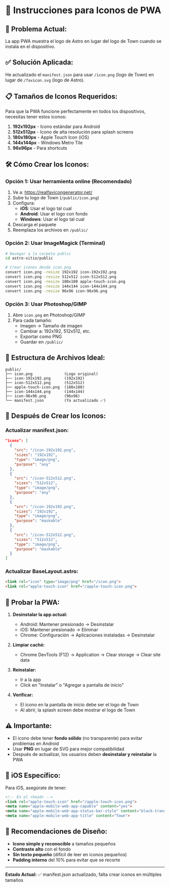 # 📱 Instrucciones para Iconos de PWA

## 🎯 **Problema Actual:**
La app PWA muestra el logo de Astro en lugar del logo de Town cuando se instala en el dispositivo.

## ✅ **Solución Aplicada:**

He actualizado el `manifest.json` para usar `/icon.png` (logo de Town) en lugar de `/favicon.svg` (logo de Astro).

## 📋 **Tamaños de Iconos Requeridos:**

Para que la PWA funcione perfectamente en todos los dispositivos, necesitas tener estos iconos:

1. **192x192px** - Icono estándar para Android
2. **512x512px** - Icono de alta resolución para splash screens
3. **180x180px** - Apple Touch Icon (iOS)
4. **144x144px** - Windows Metro Tile
5. **96x96px** - Para shortcuts

## 🛠️ **Cómo Crear los Iconos:**

### **Opción 1: Usar herramienta online (Recomendado)**

1. Ve a: https://realfavicongenerator.net/
2. Sube tu logo de Town (`/public/icon.png`)
3. Configura:
   - **iOS**: Usar el logo tal cual
   - **Android**: Usar el logo con fondo
   - **Windows**: Usar el logo tal cual
4. Descarga el paquete
5. Reemplaza los archivos en `/public/`

### **Opción 2: Usar ImageMagick (Terminal)**

```bash
# Navegar a la carpeta public
cd astro-sitio/public

# Crear iconos desde icon.png
convert icon.png -resize 192x192 icon-192x192.png
convert icon.png -resize 512x512 icon-512x512.png
convert icon.png -resize 180x180 apple-touch-icon.png
convert icon.png -resize 144x144 icon-144x144.png
convert icon.png -resize 96x96 icon-96x96.png
```

### **Opción 3: Usar Photoshop/GIMP**

1. Abre `icon.png` en Photoshop/GIMP
2. Para cada tamaño:
   - Imagen → Tamaño de imagen
   - Cambiar a: 192x192, 512x512, etc.
   - Exportar como PNG
   - Guardar en `/public/`

## 📁 **Estructura de Archivos Ideal:**

```
public/
├── icon.png              (Logo original)
├── icon-192x192.png      (192x192)
├── icon-512x512.png      (512x512)
├── apple-touch-icon.png  (180x180)
├── icon-144x144.png      (144x144)
├── icon-96x96.png        (96x96)
└── manifest.json         (Ya actualizado ✅)
```

## 🔄 **Después de Crear los Iconos:**

### **Actualizar manifest.json:**

```json
"icons": [
  {
    "src": "/icon-192x192.png",
    "sizes": "192x192",
    "type": "image/png",
    "purpose": "any"
  },
  {
    "src": "/icon-512x512.png",
    "sizes": "512x512",
    "type": "image/png",
    "purpose": "any"
  },
  {
    "src": "/icon-192x192.png",
    "sizes": "192x192",
    "type": "image/png",
    "purpose": "maskable"
  },
  {
    "src": "/icon-512x512.png",
    "sizes": "512x512",
    "type": "image/png",
    "purpose": "maskable"
  }
]
```

### **Actualizar BaseLayout.astro:**

```html
<link rel="icon" type="image/png" href="/icon.png">
<link rel="apple-touch-icon" href="/apple-touch-icon.png">
```

## 🧪 **Probar la PWA:**

1. **Desinstalar la app actual:**
   - Android: Mantener presionado → Desinstalar
   - iOS: Mantener presionado → Eliminar
   - Chrome: Configuración → Aplicaciones instaladas → Desinstalar

2. **Limpiar caché:**
   - Chrome DevTools (F12) → Application → Clear storage → Clear site data

3. **Reinstalar:**
   - Ir a la app
   - Click en "Instalar" o "Agregar a pantalla de inicio"

4. **Verificar:**
   - El icono en la pantalla de inicio debe ser el logo de Town
   - Al abrir, la splash screen debe mostrar el logo de Town

## ⚠️ **Importante:**

- El icono debe tener **fondo sólido** (no transparente) para evitar problemas en Android
- Usar **PNG** en lugar de SVG para mejor compatibilidad
- Después de actualizar, los usuarios deben **desinstalar y reinstalar** la PWA

## 📱 **iOS Específico:**

Para iOS, asegúrate de tener:

```html
<!-- En el <head> -->
<link rel="apple-touch-icon" href="/apple-touch-icon.png">
<meta name="apple-mobile-web-app-capable" content="yes">
<meta name="apple-mobile-web-app-status-bar-style" content="black-translucent">
<meta name="apple-mobile-web-app-title" content="Town">
```

## 🎨 **Recomendaciones de Diseño:**

- **Icono simple y reconocible** a tamaños pequeños
- **Contraste alto** con el fondo
- **Sin texto pequeño** (difícil de leer en iconos pequeños)
- **Padding interno** del 10% para evitar que se recorte

---

**Estado Actual:** ✅ manifest.json actualizado, falta crear iconos en múltiples tamaños

